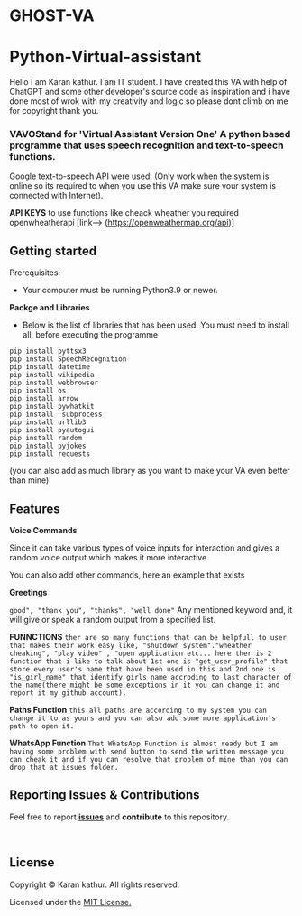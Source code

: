 # GHOST-VA
# Python-Virtual-assistant

Hello I am Karan kathur. I am IT student. I have created this VA with help of ChatGPT and some other developer's source code as inspiration and i have done most of wrok with my creativity and logic so please dont climb on me for copyright thank you.

### VAVOStand for 'Virtual Assistant Version One' A python based programme that uses speech recognition and text-to-speech functions.</br>
Google text-to-speech API were used. (Only work when the system is online so its required to when you use this VA make sure your system is connected with Internet).

**API KEYS**
to use functions like cheack wheather you required openwheatherapi [link--> (https://openweathermap.org/api)] 

## Getting started
Prerequisites:
* Your computer must be running Python3.9 or newer.

**Packge and Libraries**
* Below is the list of libraries that has been used. You must need to install all, before executing the programme
```
pip install pyttsx3
pip install SpeechRecognition 
pip install datetime
pip install wikipedia
pip install webbrowser
pip install os
pip install arrow
pip install pywhatkit
pip install  subprocess
pip install urllib3
pip install pyautogui
pip install random
pip install pyjokes
pip install requests
```
(you can also add as much library as you want to make your VA even better than mine)

## Features

**Voice Commands**

Since it can take various types of voice inputs for interaction and gives a random voice output which makes it more interactive. 

You can also add other commands, here an example that exists

**Greetings**
 
 `good", "thank you", "thanks", "well done"` Any mentioned keyword and,  it will give or speak a random output from a specified list.


**FUNNCTIONS**
`ther are so many functions that can be helpfull to user that makes their work easy like, "shutdown system"."wheather cheaking", "play video" , "open application etc...
here ther is 2 function that i like to talk about 1st one is "get_user_profile" that store every user's name that have been used in this and 2nd one is "is_girl_name" that identify girls name accroding to last character of the name(there might be some exceptions in it you can change it and report it my github account).
`

**Paths Function**
`this all paths are according to my system you can change it to as yours and you can also add some more application's path to open it.`

**WhatsApp Function**
`That WhatsApp Function is almost ready but I am having some problem with send button to send the written message you can cheak it and if you can resolve that problem of mine than you can drop that at issues folder.`



 ## Reporting Issues & Contributions

Feel free to report <b>[issues](https://github.com/KaranKathur06/GHOST_VA/issues/new)</b> and <b>contribute</b> to this repository.

<br/>

## License

Copyright © Karan kathur. All rights reserved.

Licensed under the [MIT License.](LICENSE)
